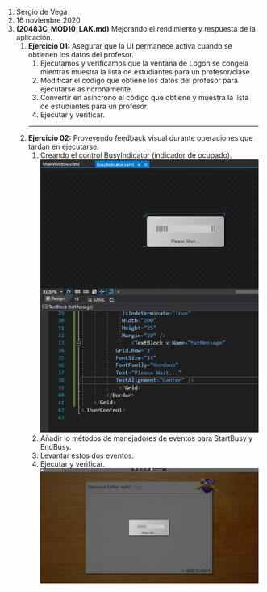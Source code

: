 1. Sergio de Vega
2. 16 noviembre 2020
3. **(20483C_MOD10_LAK.md)** Mejorando el rendimiento y respuesta de la aplicación.
   1. **Ejercicio 01:** Asegurar que la UI permanece activa cuando se obtienen los datos del profesor.
      1. Ejecutamos y verificamos que la ventana de Logon se congela mientras muestra la lista de estudiantes para un profesor/clase.
      2. Modificar el código que obtiene los datos del profesor para ejecutarse asíncronamente.
      3. Convertir en asíncrono el código que obtiene y muestra la lista de estudiantes para un profesor.
      4. Ejecutar y verificar.
      ---
   2. **Ejercicio 02:** Proveyendo feedback visual durante operaciones que tardan en ejecutarse.
      1. Creando el control BusyIndicator (indicador de ocupado).
      ![C1](images/C1.PNG)
      2. Añadir lo métodos de manejadores de eventos para StartBusy y EndBusy.
      3. Levantar estos dos eventos.
      4. Ejecutar y verificar.
      ![C2](images/C2.PNG) 

      